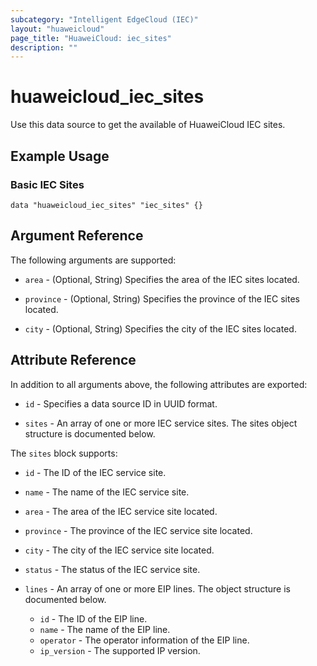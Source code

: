 ```yaml
---
subcategory: "Intelligent EdgeCloud (IEC)"
layout: "huaweicloud"
page_title: "HuaweiCloud: iec_sites"
description: ""
---
```


# huaweicloud_iec_sites

Use this data source to get the available of HuaweiCloud IEC sites.

## Example Usage

### Basic IEC Sites

```hcl
data "huaweicloud_iec_sites" "iec_sites" {}
```

## Argument Reference

The following arguments are supported:

* `area` - (Optional, String) Specifies the area of the IEC sites located.

* `province` - (Optional, String) Specifies the province of the IEC sites located.

* `city` - (Optional, String) Specifies the city of the IEC sites located.

## Attribute Reference

In addition to all arguments above, the following attributes are exported:

* `id` - Specifies a data source ID in UUID format.

* `sites` - An array of one or more IEC service sites. The sites object structure is documented below.

The `sites` block supports:

* `id` - The ID of the IEC service site.
* `name` - The name of the IEC service site.
* `area` - The area of the IEC service site located.
* `province` - The province of the IEC service site located.
* `city` - The city of the IEC service site located.
* `status` - The status of the IEC service site.

* `lines` - An array of one or more EIP lines. The object structure is documented below.
  + `id` - The ID of the EIP line.
  + `name` - The name of the EIP line.
  + `operator` - The operator information of the EIP line.
  + `ip_version` - The supported IP version.

